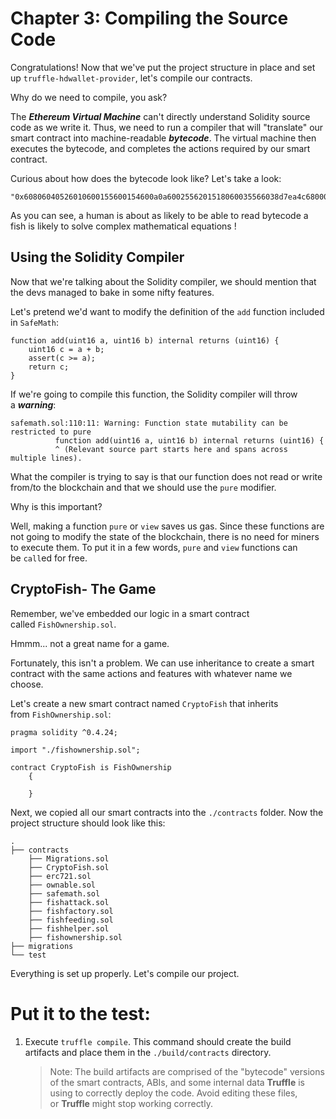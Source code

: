 # Chapter 3: Compiling the Source Code

Congratulations! Now that we've put the project structure in place and set up `truffle-hdwallet-provider`, let's compile our contracts.

Why do we need to compile, you ask?

The **_Ethereum Virtual Machine_** can't directly understand Solidity source code as we write it. Thus, we need to run a compiler that will "translate" our smart contract into machine-readable **_bytecode_**. The virtual machine then executes the bytecode, and completes the actions required by our smart contract.

Curious about how does the bytecode look like? Let's take a look:

```
"0x60806040526010600155600154600a0a6002556201518060035566038d7ea4c6800060085560006009556046600a55336000806101000a81548173ffffffffffffffffffffffffffffffffffffffff021916908373ffffffffffffffffffffffffffffffffffffffff1..."
```

As you can see, a human is about as likely to be able to read bytecode a fish is likely to solve complex mathematical equations !

## Using the Solidity Compiler

Now that we're talking about the Solidity compiler, we should mention that the devs managed to bake in some nifty features.

Let's pretend we'd want to modify the definition of the `add` function included in `SafeMath`:

```
function add(uint16 a, uint16 b) internal returns (uint16) {
    uint16 c = a + b;
    assert(c >= a);
    return c;
}
```

If we're going to compile this function, the Solidity compiler will throw a **_warning_**:

```
safemath.sol:110:11: Warning: Function state mutability can be restricted to pure
          function add(uint16 a, uint16 b) internal returns (uint16) {
          ^ (Relevant source part starts here and spans across multiple lines).
```

What the compiler is trying to say is that our function does not read or write from/to the blockchain and that we should use the `pure` modifier.

Why is this important?

Well, making a function `pure` or `view` saves us gas. Since these functions are not going to modify the state of the blockchain, there is no need for miners to execute them. To put it in a few words, `pure` and `view` functions can be `call`ed for free.

## CryptoFish- The Game

Remember, we've embedded our logic in a smart contract called `FishOwnership.sol`.

Hmmm... not a great name for a game.

Fortunately, this isn't a problem. We can use inheritance to create a smart contract with the same actions and features with whatever name we choose.

Let's create a new smart contract named `CryptoFish` that inherits from `FishOwnership.sol`:

```
pragma solidity ^0.4.24;

import "./fishownership.sol";

contract CryptoFish is FishOwnership
    {

    }
```

Next, we copied all our smart contracts into the `./contracts` folder. Now the project structure should look like this:

```
.
├── contracts
    ├── Migrations.sol
    ├── CryptoFish.sol
    ├── erc721.sol
    ├── ownable.sol
    ├── safemath.sol
    ├── fishattack.sol
    ├── fishfactory.sol
    ├── fishfeeding.sol
    ├── fishhelper.sol
    ├── fishownership.sol
├── migrations
└── test
```

Everything is set up properly. Let's compile our project.

# Put it to the test:

1. Execute `truffle compile`. This command should create the build artifacts and place them in the `./build/contracts` directory.
    
    > Note: The build artifacts are comprised of the "bytecode" versions of the smart contracts, ABIs, and some internal data **Truffle** is using to correctly deploy the code. Avoid editing these files, or **Truffle** might stop working correctly.

